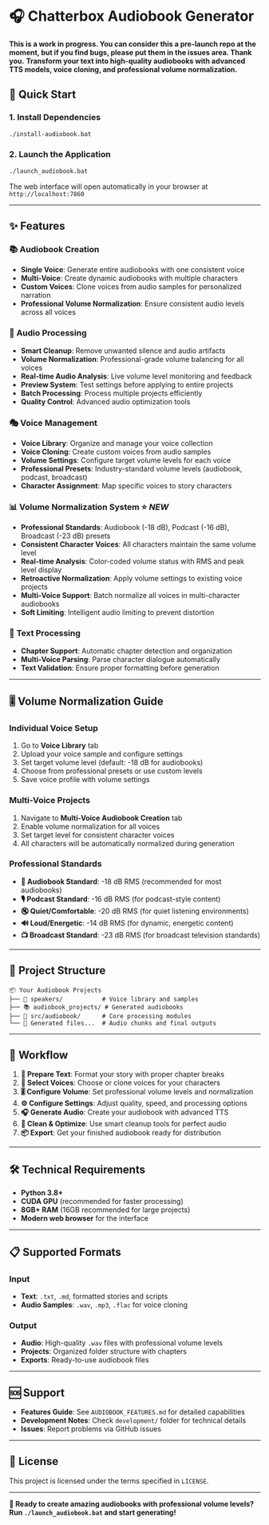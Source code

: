 # 🎧 Chatterbox Audiobook Generator

**This is a work in progress. You can consider this a pre-launch repo at the moment, but if you find bugs, please put them in the issues area. Thank you.**
**Transform your text into high-quality audiobooks with advanced TTS models, voice cloning, and professional volume normalization.**

## 🚀 Quick Start

### 1. Install Dependencies
```bash
./install-audiobook.bat
```

### 2. Launch the Application
```bash
./launch_audiobook.bat
```

The web interface will open automatically in your browser at `http://localhost:7860`

---

## ✨ Features

### 📚 **Audiobook Creation**
- **Single Voice**: Generate entire audiobooks with one consistent voice
- **Multi-Voice**: Create dynamic audiobooks with multiple characters
- **Custom Voices**: Clone voices from audio samples for personalized narration
- **Professional Volume Normalization**: Ensure consistent audio levels across all voices

### 🎵 **Audio Processing**
- **Smart Cleanup**: Remove unwanted silence and audio artifacts
- **Volume Normalization**: Professional-grade volume balancing for all voices
- **Real-time Audio Analysis**: Live volume level monitoring and feedback
- **Preview System**: Test settings before applying to entire projects
- **Batch Processing**: Process multiple projects efficiently
- **Quality Control**: Advanced audio optimization tools

### 🎭 **Voice Management**
- **Voice Library**: Organize and manage your voice collection
- **Voice Cloning**: Create custom voices from audio samples
- **Volume Settings**: Configure target volume levels for each voice
- **Professional Presets**: Industry-standard volume levels (audiobook, podcast, broadcast)
- **Character Assignment**: Map specific voices to story characters

### 📊 **Volume Normalization System** ⭐ *NEW*
- **Professional Standards**: Audiobook (-18 dB), Podcast (-16 dB), Broadcast (-23 dB) presets
- **Consistent Character Voices**: All characters maintain the same volume level
- **Real-time Analysis**: Color-coded volume status with RMS and peak level display
- **Retroactive Normalization**: Apply volume settings to existing voice projects
- **Multi-Voice Support**: Batch normalize all voices in multi-character audiobooks
- **Soft Limiting**: Intelligent audio limiting to prevent distortion

### 📖 **Text Processing**
- **Chapter Support**: Automatic chapter detection and organization
- **Multi-Voice Parsing**: Parse character dialogue automatically
- **Text Validation**: Ensure proper formatting before generation

---

## 🎚️ Volume Normalization Guide

### **Individual Voice Setup**
1. Go to **Voice Library** tab
2. Upload your voice sample and configure settings
3. Set target volume level (default: -18 dB for audiobooks)
4. Choose from professional presets or use custom levels
5. Save voice profile with volume settings

### **Multi-Voice Projects**
1. Navigate to **Multi-Voice Audiobook Creation** tab
2. Enable volume normalization for all voices
3. Set target level for consistent character voices
4. All characters will be automatically normalized during generation

### **Professional Standards**
- **📖 Audiobook Standard**: -18 dB RMS (recommended for most audiobooks)
- **🎙️ Podcast Standard**: -16 dB RMS (for podcast-style content)
- **🔇 Quiet/Comfortable**: -20 dB RMS (for quiet listening environments)
- **🔊 Loud/Energetic**: -14 dB RMS (for dynamic, energetic content)
- **📺 Broadcast Standard**: -23 dB RMS (for broadcast television standards)

---

## 📁 Project Structure

```
📦 Your Audiobook Projects
├── 🎤 speakers/           # Voice library and samples
├── 📚 audiobook_projects/ # Generated audiobooks
├── 🔧 src/audiobook/      # Core processing modules
└── 📄 Generated files...  # Audio chunks and final outputs
```

---

## 🎯 Workflow

1. **📝 Prepare Text**: Format your story with proper chapter breaks
2. **🎤 Select Voices**: Choose or clone voices for your characters  
3. **🎚️ Configure Volume**: Set professional volume levels and normalization
4. **⚙️ Configure Settings**: Adjust quality, speed, and processing options
5. **🎧 Generate Audio**: Create your audiobook with advanced TTS
6. **🧹 Clean & Optimize**: Use smart cleanup tools for perfect audio
7. **📦 Export**: Get your finished audiobook ready for distribution

---

## 🛠️ Technical Requirements

- **Python 3.8+**
- **CUDA GPU** (recommended for faster processing)
- **8GB+ RAM** (16GB recommended for large projects)
- **Modern web browser** for the interface

---

## 📋 Supported Formats

### Input
- **Text**: `.txt`, `.md`, formatted stories and scripts
- **Audio Samples**: `.wav`, `.mp3`, `.flac` for voice cloning

### Output
- **Audio**: High-quality `.wav` files with professional volume levels
- **Projects**: Organized folder structure with chapters
- **Exports**: Ready-to-use audiobook files

---

## 🆘 Support

- **Features Guide**: See `AUDIOBOOK_FEATURES.md` for detailed capabilities
- **Development Notes**: Check `development/` folder for technical details
- **Issues**: Report problems via GitHub issues

---

## 📄 License

This project is licensed under the terms specified in `LICENSE`.

---

**🎉 Ready to create amazing audiobooks with professional volume levels? Run `./launch_audiobook.bat` and start generating!** 
